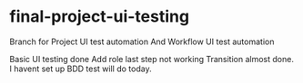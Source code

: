 # final-project-ui-testing
Branch for Project UI test automation
And Workflow UI test automation

Basic UI testing done
Add role last step not working
Transition almost done. 
I havent set up BDD test will do today.


